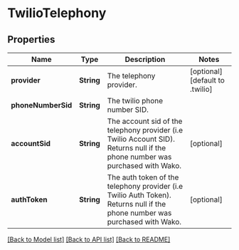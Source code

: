# TwilioTelephony

## Properties
Name | Type | Description | Notes
------------ | ------------- | ------------- | -------------
**provider** | **String** | The telephony provider. | [optional] [default to .twilio]
**phoneNumberSid** | **String** | The twilio phone number SID. | 
**accountSid** | **String** | The account sid of the telephony provider (i.e Twilio Account SID). Returns null if the phone number was purchased with Wako. | [optional] 
**authToken** | **String** | The auth token of the telephony provider (i.e Twilio Auth Token). Returns null if the phone number was purchased with Wako. | [optional] 

[[Back to Model list]](../README.md#documentation-for-models) [[Back to API list]](../README.md#documentation-for-api-endpoints) [[Back to README]](../README.md)


